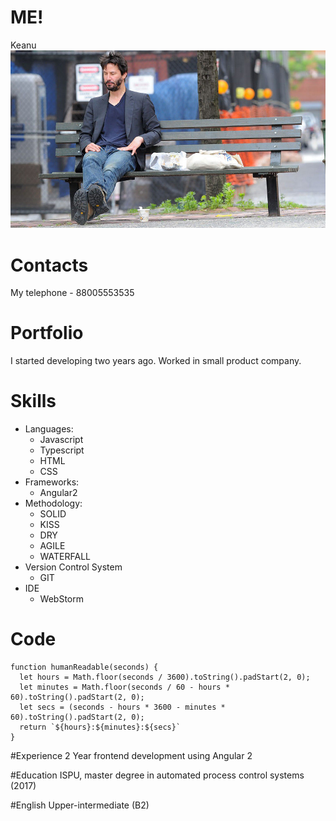 # ME!
Keanu ![avatar](img/keanu-pic905-895x505-28401.jpg)

# Contacts
My telephone - 88005553535


# Portfolio
I started developing two years ago. Worked in small product company. 


# Skills
+ Languages:
    * Javascript
    * Typescript
    * HTML
    * CSS
+ Frameworks:
    * Angular2
+ Methodology:
    * SOLID
    * KISS
    * DRY
    * AGILE
    * WATERFALL
+ Version Control System
    * GIT
+ IDE
    * WebStorm
    
# Code
```
function humanReadable(seconds) {
  let hours = Math.floor(seconds / 3600).toString().padStart(2, 0);
  let minutes = Math.floor(seconds / 60 - hours * 60).toString().padStart(2, 0);
  let secs = (seconds - hours * 3600 - minutes * 60).toString().padStart(2, 0);
  return `${hours}:${minutes}:${secs}`
}
```



#Experience
2 Year frontend development using Angular 2

#Education
ISPU, master degree in automated process control systems (2017)

#English
Upper-intermediate (B2)
